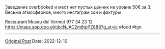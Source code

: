 Заведение overbooked и мест нет пустых ценник на уровне 50€ за 3. Весьма атмосферное,  много инстаграм зон и фактуры

Restaurant Museu del Vermut
977 34 23 12
https://maps.app.goo.gl/qbcNJAC2m8tpPZ888?g_st=ic #food #tgn

---
[Original Post](https://t.me/lev2tarragona/702)
Date: 2022-12-10
